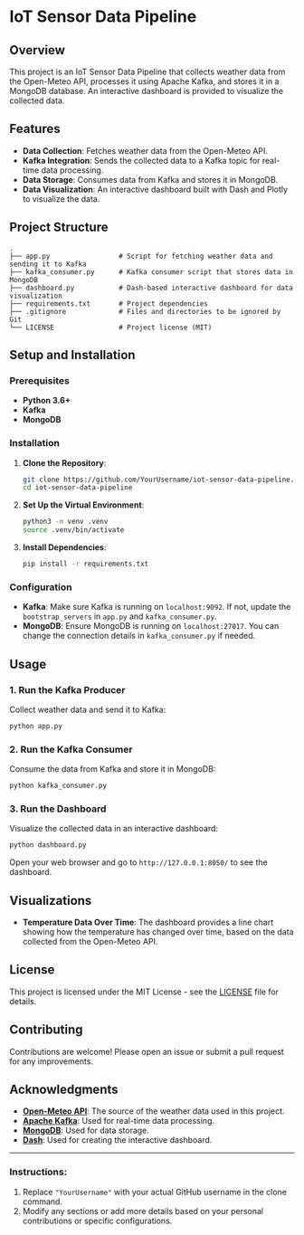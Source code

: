 # IoT Sensor Data Pipeline

## Overview

This project is an IoT Sensor Data Pipeline that collects weather data from the Open-Meteo API, processes it using Apache Kafka, and stores it in a MongoDB database. An interactive dashboard is provided to visualize the collected data.

## Features

- **Data Collection**: Fetches weather data from the Open-Meteo API.
- **Kafka Integration**: Sends the collected data to a Kafka topic for real-time data processing.
- **Data Storage**: Consumes data from Kafka and stores it in MongoDB.
- **Data Visualization**: An interactive dashboard built with Dash and Plotly to visualize the data.

## Project Structure

```plaintext
.
├── app.py                 # Script for fetching weather data and sending it to Kafka
├── kafka_consumer.py      # Kafka consumer script that stores data in MongoDB
├── dashboard.py           # Dash-based interactive dashboard for data visualization
├── requirements.txt       # Project dependencies
├── .gitignore             # Files and directories to be ignored by Git
└── LICENSE                # Project license (MIT)
```

## Setup and Installation

### Prerequisites

- **Python 3.6+**
- **Kafka**
- **MongoDB**

### Installation

1. **Clone the Repository**:

   ```bash
   git clone https://github.com/YourUsername/iot-sensor-data-pipeline.git
   cd iot-sensor-data-pipeline
   ```

2. **Set Up the Virtual Environment**:

   ```bash
   python3 -m venv .venv
   source .venv/bin/activate
   ```

3. **Install Dependencies**:

   ```bash
   pip install -r requirements.txt
   ```

### Configuration

- **Kafka**: Make sure Kafka is running on `localhost:9092`. If not, update the `bootstrap_servers` in `app.py` and `kafka_consumer.py`.
- **MongoDB**: Ensure MongoDB is running on `localhost:27017`. You can change the connection details in `kafka_consumer.py` if needed.

## Usage

### 1. Run the Kafka Producer

Collect weather data and send it to Kafka:

```bash
python app.py
```

### 2. Run the Kafka Consumer

Consume the data from Kafka and store it in MongoDB:

```bash
python kafka_consumer.py
```

### 3. Run the Dashboard

Visualize the collected data in an interactive dashboard:

```bash
python dashboard.py
```

Open your web browser and go to `http://127.0.0.1:8050/` to see the dashboard.

## Visualizations

- **Temperature Data Over Time**: The dashboard provides a line chart showing how the temperature has changed over time, based on the data collected from the Open-Meteo API.

## License

This project is licensed under the MIT License - see the [LICENSE](LICENSE) file for details.

## Contributing

Contributions are welcome! Please open an issue or submit a pull request for any improvements.

## Acknowledgments

- **[Open-Meteo API](https://open-meteo.com/)**: The source of the weather data used in this project.
- **[Apache Kafka](https://kafka.apache.org/)**: Used for real-time data processing.
- **[MongoDB](https://www.mongodb.com/)**: Used for data storage.
- **[Dash](https://dash.plotly.com/)**: Used for creating the interactive dashboard.

---

### Instructions:

1. Replace `"YourUsername"` with your actual GitHub username in the clone command.
2. Modify any sections or add more details based on your personal contributions or specific configurations.
